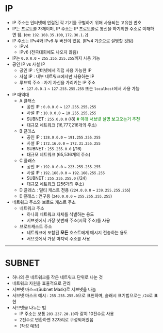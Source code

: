 # IP
- IP 주소는 인터넷에 연결된 각 기기를 구별하기 위해 사용되는 고유한 번호
- IP는 프로토콜 자체이며, IP 주소는 IP 프로토콜로 통신을 하기위한 주소로 이해하면 됨. (ex: `192.168.35.100`, `172.30.1.2`)
- IP 주소는 IPv4와 IPv6 두 버전이 있음. (IPv4 기준으로 설명할 것임)
    - IPv4 
    - IPv6 (전국대회에도 나오지 않음)
- IP는 `0.0.0.0` ~ `255.255.255.255`까지 사용 가능
- 공인 IP vs 사설 IP
    - 공인 IP : 인터넷에서 직접 사용 가능한 IP
    - 사설 IP : 내부 네트워크에서만 사용하는 IP
    - 루프백 주소 : 자기 자신을 가리키는 IP 주소
        - `127.0.0.1` ~ `127.255.255.255` 또는 `localhost`에서 사용 가능
- IP 대역대
    - A 클래스
        - 공인 IP : `0.0.0.0` ~ `127.255.255.255`
        - 사설 IP : `10.0.0.0` ~ `10.255.255.255`
        - SUBNET : `255.0.0.0` (/8) <b style="color: green; font-weight: normal;"># 아래 서브넷 설명 보고오는거 추천</b>
        - 대규모 네트워크 (16,777,216개의 주소)
    - B 클래스
        - 공인 IP : `128.0.0.0` ~ `191.255.255.255`
        - 사설 IP : `172.16.0.0` ~ `172.31.255.255`
        - SUBNET : `255.255.0.0` (/16)
        - 대규모 네트워크 (65,536개의 주소)
    - C 클래스
        - 공인 IP : `192.0.0.0` ~ `223.255.255.255`
        - 사설 IP : `192.168.0.0` ~ `192.168.255.255`
        - SUBNET : `255.255.255.0` (/24)
        - 대규모 네트워크 (256개의 주소)
    - D 클래스 : 멀티 캐스트 전용 (`224.0.0.0` ~ `239.255.255.255`)
    - E 클래스 : 연구용 (`240.0.0.0` ~ `255.255.255.255`)
- 네트워크 주소와 브로드 캐스트 주소
    - 네트워크 주소
        - 하나의 네트워크 자체를 식별하는 용도
        - 서브넷에서 가장 첫번째 주소(시작 주소)를 사용
    - 브로드캐스트 주소
        - 네트워크에 포함된 __모든__ 호스트에게 메시지 전송하는 용도
        - 서브넷에서 가장 마지막 주소를 사용
-----
# SUBNET
- 하나의 큰 네트워크를 작은 네트워크 단위로 나눈 것
- 네트워크 자원을 효율적으로 관리
- 서브넷 마스크(Subnet Mask)로 서브넷을 나눔
- 서브넷 마스크 예시 : `255.255.255.0`으로 표현하며, 슬래시 표기법으로는 `/24`로 표현
- 서브넷을 나누는 법
    - IP 주소는 보통 `203.237.20.10`과 같이 10진수로 사용
    - 2진수로 변환하면 32자리로 구성되어있음
    - (작성 예정)
